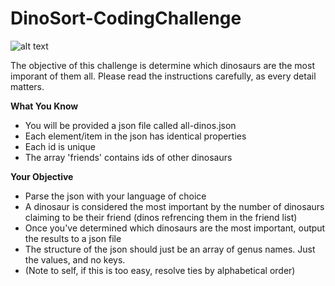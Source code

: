 # DinoSort-CodingChallenge

![alt text](https://images.askmen.com/1080x540/2016/09/26-112751-professional_jet_skier_performs_tricks_in_t_rex_costume.jpg)

The objective of this challenge is determine which dinosaurs are the most imporant of them all. Please read the instructions carefully, as every detail matters.

<b>What You Know</b>
* You will be provided a json file called all-dinos.json
* Each element/item in the json has identical properties
* Each id is unique
* The array 'friends' contains ids of other dinosaurs

<b>Your Objective</b>  
* Parse the json with your language of choice
* A dinosaur is considered the most important by the number of dinosaurs claiming to be their friend (dinos refrencing them in the friend list)
* Once you've determined which dinosaurs are the most important, output the results to a json file
* The structure of the json should just be an array of genus names. Just the values, and no keys.
* (Note to self, if this is too easy, resolve ties by alphabetical order)
